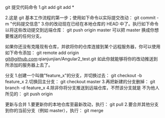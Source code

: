 git 提交代码命令
1.git add <filename>
  git add *
  
2.这是 git 基本工作流程的第一步；使用如下命令以实际提交改动：
  git commit -m "代码提交信息"
3.你的改动现在已经在本地仓库的 HEAD 中了。执行如下命令以将这些改动提交到远端仓库：
  git push origin master
  可以把 master 换成你想要推送的任何分支。

如果你还没有克隆现有仓库，并欲将你的仓库连接到某个远程服务器，你可以使用如下命令添加：
git remote add origin git@github.com:qianjunjian/Angular2_test.git
如此你就能够将你的改动推送到所添加的服务器上去了。

分支
1.创建一个叫做"feature_x"的分支，并切换过去：
  git checkout -b feature_x
2.切换回主分支：
  git checkout master
3.再把新建的分支删掉：
  git branch -d feature_x
4.除非你将分支推送到远端仓库，不然该分支就是 不为他人所见的：
  git push origin <branch>

更新与合并
1.要更新你的本地仓库至最新改动，执行：
  git pull
2.要合并其他分支到你的当前分支（例如 master），执行：
  git merge <branch>
